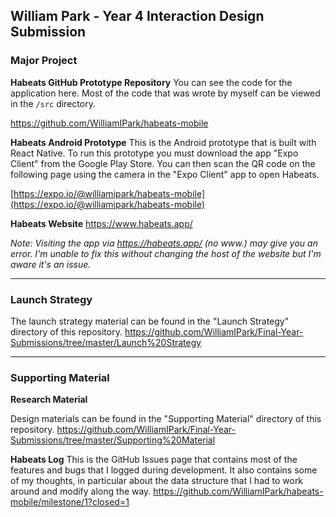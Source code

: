 ## William Park - Year 4 Interaction Design Submission

### Major Project

**Habeats GitHub Prototype Repository**
You can see the code for the application here. Most of the code that was wrote by myself can be viewed in the `/src` directory.

https://github.com/WilliamIPark/habeats-mobile


**Habeats Android Prototype**
This is the Android prototype that is built with React Native. To run this prototype you must download the app "Expo Client" from the Google Play Store.  You can then scan the QR code on the following page using the camera in the "Expo Client" app to open Habeats.

[https://expo.io/@williamipark/habeats-mobile](https://expo.io/@williamipark/habeats-mobile) 


**Habeats Website**
https://www.habeats.app/

*Note: Visiting the app via https://habeats.app/ (no www.) may give you an error. I'm unable to fix this without changing the host of the website but I'm aware it's an issue.*


---

### Launch Strategy
The launch strategy material can be found in the "Launch Strategy" directory of this repository.
https://github.com/WilliamIPark/Final-Year-Submissions/tree/master/Launch%20Strategy

---


### Supporting Material

**Research Material**

Design materials can be found in the "Supporting Material" directory of this repository. 
https://github.com/WilliamIPark/Final-Year-Submissions/tree/master/Supporting%20Material

**Habeats Log**
This is the GitHub Issues page that contains most of the features and bugs that I logged during development. It also contains some of my thoughts, in particular about the data structure that I had to work around and modify along the way.
https://github.com/WilliamIPark/habeats-mobile/milestone/1?closed=1


